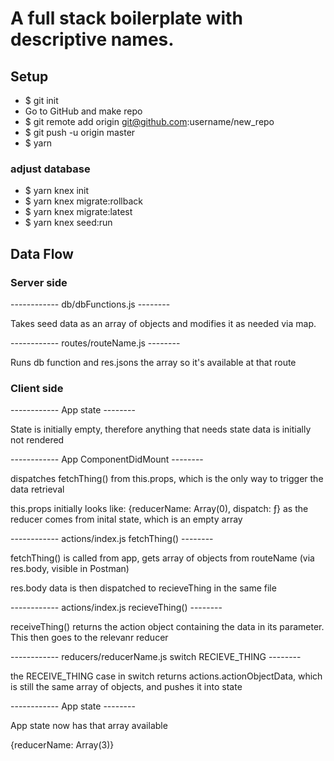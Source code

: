 # A full stack boilerplate with descriptive names.

## Setup
* $ git init
* Go to GitHub and make repo
* $ git remote add origin git@github.com:username/new_repo
* $ git push -u origin master
* $ yarn

### adjust database
* $ yarn knex init
* $ yarn knex migrate:rollback
* $ yarn knex migrate:latest
* $ yarn knex seed:run


## Data Flow

### Server side
------------ db/dbFunctions.js --------

Takes seed data as an array of objects and modifies it as needed via map.


------------ routes/routeName.js --------

Runs db function and res.jsons the array so it's available at that route



### Client side

------------ App state --------

State is initially empty, therefore anything that needs state data is initially not rendered


------------ App ComponentDidMount --------

dispatches fetchThing() from this.props, which is the only way to trigger the data retrieval

this.props initially looks like: {reducerName: Array(0), dispatch: ƒ} as the reducer comes from inital state, which is an empty array


------------ actions/index.js fetchThing() --------

fetchThing() is called from app, gets array of objects from routeName (via res.body, visible in Postman)

res.body data is then dispatched to recieveThing in the same file



------------ actions/index.js recieveThing() --------

receiveThing() returns the action object containing the data in its parameter. This then goes to the relevanr reducer



------------ reducers/reducerName.js switch RECIEVE_THING --------

the RECEIVE_THING case in switch returns actions.actionObjectData, which is still the same array of objects, and pushes it into state



------------ App state --------

App state now has that array available

{reducerName: Array(3)}
